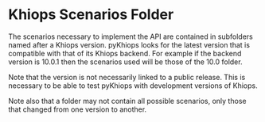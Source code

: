 Khiops Scenarios Folder
=======================

The scenarios necessary to implement the API are contained in subfolders named after a
Khiops version. pyKhiops looks for the latest version that is compatible with that of
its Khiops backend.  For example if the backend version is 10.0.1 then the scenarios
used will be those of the 10.0 folder.

Note that the version is not necessarily linked to a public release. This is necessary
to be able to test pyKhiops with development versions of Khiops.

Note also that a folder may not contain all possible scenarios, only those that changed
from one version to another.
